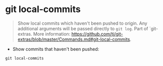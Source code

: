 # git local-commits

> Show local commits which haven't been pushed to origin. Any additional arguments will be passed directly to `git log`.
> Part of `git-extras.
> More information: <https://github.com/tj/git-extras/blob/master/Commands.md#git-local-commits>.

- Show commits that haven't been pushed:

`git local-commits`
